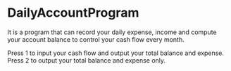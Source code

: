 # DailyAccountProgram
It is a program that can record your daily expense, income and compute your account balance to control your cash flow every month.

Press 1 to input your cash flow and output your total balance and expense.
Press 2 to output your total balance and expense only.
